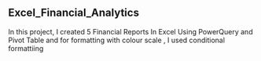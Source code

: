 ## Excel_Financial_Analytics
 In this project, I created 5 Financial Reports In Excel Using PowerQuery and Pivot Table and for formatting with colour scale , I used conditional formattiing

